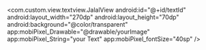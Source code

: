 <com.custom.view.textview.JalalView
            android:id="@+id/textId"
            android:layout_width="270dp"
            android:layout_height="70dp"
            android:background="@color/transparent"
            app:mobiPixel_Drawable="@drawable/yourImage"
            app:mobiPixel_String="your Text"
            app:mobiPixel_fontSize="40sp"
            />
